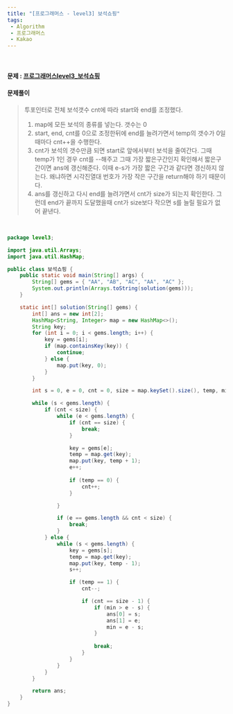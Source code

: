 ```yaml
---
title: "[프로그래머스 - level3] 보석쇼핑"
tags:
 - Algorithm
 - 프로그래머스
 - Kakao
---
```




<br/>

#### 문제 : <a href="https://programmers.co.kr/learn/courses/30/lessons/67258">프로그래머스level3_보석쇼핑</a>

#### 문제풀이

> 투포인터로 전체 보석갯수 cnt에 따라 start와 end를 조정했다.
>
> 1. map에 모든 보석의 종류를 넣는다. 갯수는 0
> 2. start, end, cnt를 0으로 조정한뒤에 end를 늘려가면서 temp의 갯수가 0일때마다 cnt++을 수행한다.
> 3. cnt가 보석의 갯수만큼 되면 start로 앞에서부터 보석을 줄여간다. 그때 temp가 1인 경우 cnt를 --해주고 그때 가장 짧은구간인지 확인해서 짧은구간이면 ans에 갱신해준다. 이때 e-s가 가장 짧은 구간과 같다면 갱신하지 않는다. 왜냐하면 시각진열대 번호가 가장 작은 구간을 return해야 하기 때문이다.
> 4. ans를 갱신하고 다시 end를 늘려가면서 cnt가 size가 되는지 확인한다. 그런데 end가 끝까지 도달했을때 cnt가 size보다 작으면 s를 늘릴 필요가 없어 끝낸다.

<br/>

```java
package level3;

import java.util.Arrays;
import java.util.HashMap;

public class 보석쇼핑 {
	public static void main(String[] args) {
		String[] gems = { "AA", "AB", "AC", "AA", "AC" };
		System.out.println(Arrays.toString(solution(gems)));
	}

	static int[] solution(String[] gems) {
		int[] ans = new int[2];
		HashMap<String, Integer> map = new HashMap<>();
		String key;
		for (int i = 0; i < gems.length; i++) {
			key = gems[i];
			if (map.containsKey(key)) {
				continue;
			} else {
				map.put(key, 0);
			}
		}

		int s = 0, e = 0, cnt = 0, size = map.keySet().size(), temp, min = Integer.MAX_VALUE;

		while (s < gems.length) {
			if (cnt < size) {
				while (e < gems.length) {
					if (cnt == size) {
						break;
					}

					key = gems[e];
					temp = map.get(key);
					map.put(key, temp + 1);
					e++;
					
					if (temp == 0) {
						cnt++;
					}

				}

				if (e == gems.length && cnt < size) {
					break;
				}
			} else {
				while (s < gems.length) {
					key = gems[s];
					temp = map.get(key);
					map.put(key, temp - 1);
					s++;

					if (temp == 1) {
						cnt--;

						if (cnt == size - 1) {
							if (min > e - s) {
								ans[0] = s;
								ans[1] = e;
								min = e - s;
							}
							
							break;
						}
					}
				}
			}
		}

		return ans;
	}
}
```

